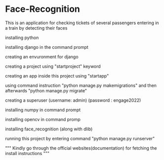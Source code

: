 # Face-Recognition
This is an application for checking tickets of several passengers entering in a train by detecting their faces

installing python 

installing django in the command prompt

creating an envuronment for django 

creating a project using "startproject" keyword

creating an app inside this project using "startapp"

using command instruction "python manage.py makemigrations" and then afterwards "python manage.py migrate"

creating a superuser
(username: admin)
(password : engage2022)

installing numpy in command prompt

installing opencv in command promp

installing face_recognition (along with dlib)

running this project by entering command "python manage.py runserver"


"""
Kindly go through the official websites(documentation) for fetching the install instructions
"""
